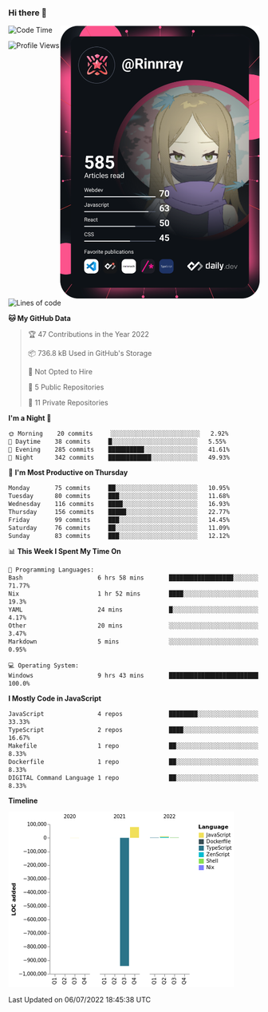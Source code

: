### Hi there 👋

<div align="left">
 <a href="https://app.daily.dev/Rinnray">
   <img 
        align="right"
        src="https://github.com/Rinnray/Rinnray/blob/main/devcard.svg" 
        width="400" 
        alt="Rinnray's Dev Card"/>
 </a>
</div>




<!--START_SECTION:waka-->
![Code Time](http://img.shields.io/badge/Code%20Time-0%20secs-blue)

![Profile Views](http://img.shields.io/badge/Profile%20Views-0-blue)

![Lines of code](https://img.shields.io/badge/From%20Hello%20World%20I%27ve%20Written--846%20Thousand%20lines%20of%20code-blue)

**🐱 My GitHub Data** 

> 🏆 47 Contributions in the Year 2022
 > 
> 📦 736.8 kB Used in GitHub's Storage 
 > 
> 🚫 Not Opted to Hire
 > 
> 📜 5 Public Repositories 
 > 
> 🔑 11 Private Repositories  
 > 
**I'm a Night 🦉** 

```text
🌞 Morning    20 commits     ░░░░░░░░░░░░░░░░░░░░░░░░░   2.92% 
🌆 Daytime    38 commits     █░░░░░░░░░░░░░░░░░░░░░░░░   5.55% 
🌃 Evening    285 commits    ██████████░░░░░░░░░░░░░░░   41.61% 
🌙 Night      342 commits    ████████████░░░░░░░░░░░░░   49.93%

```
📅 **I'm Most Productive on Thursday** 

```text
Monday       75 commits     ██░░░░░░░░░░░░░░░░░░░░░░░   10.95% 
Tuesday      80 commits     ███░░░░░░░░░░░░░░░░░░░░░░   11.68% 
Wednesday    116 commits    ████░░░░░░░░░░░░░░░░░░░░░   16.93% 
Thursday     156 commits    █████░░░░░░░░░░░░░░░░░░░░   22.77% 
Friday       99 commits     ███░░░░░░░░░░░░░░░░░░░░░░   14.45% 
Saturday     76 commits     ██░░░░░░░░░░░░░░░░░░░░░░░   11.09% 
Sunday       83 commits     ███░░░░░░░░░░░░░░░░░░░░░░   12.12%

```


📊 **This Week I Spent My Time On** 

```text
💬 Programming Languages: 
Bash                     6 hrs 58 mins       ██████████████████░░░░░░░   71.77% 
Nix                      1 hr 52 mins        ████░░░░░░░░░░░░░░░░░░░░░   19.3% 
YAML                     24 mins             █░░░░░░░░░░░░░░░░░░░░░░░░   4.17% 
Other                    20 mins             ░░░░░░░░░░░░░░░░░░░░░░░░░   3.47% 
Markdown                 5 mins              ░░░░░░░░░░░░░░░░░░░░░░░░░   0.95%

💻 Operating System: 
Windows                  9 hrs 43 mins       █████████████████████████   100.0%

```

**I Mostly Code in JavaScript** 

```text
JavaScript               4 repos             ████████░░░░░░░░░░░░░░░░░   33.33% 
TypeScript               2 repos             ████░░░░░░░░░░░░░░░░░░░░░   16.67% 
Makefile                 1 repo              ██░░░░░░░░░░░░░░░░░░░░░░░   8.33% 
Dockerfile               1 repo              ██░░░░░░░░░░░░░░░░░░░░░░░   8.33% 
DIGITAL Command Language 1 repo              ██░░░░░░░░░░░░░░░░░░░░░░░   8.33%

```


**Timeline**

![Chart not found](https://raw.githubusercontent.com/Rinnray/Rinnray/main/charts/bar_graph.png) 


 Last Updated on 06/07/2022 18:45:38 UTC
<!--END_SECTION:waka-->


<!--
**Rinnray/Rinnray** is a ✨ _special_ ✨ repository because its `README.md` (this file) appears on your GitHub profile.

Here are some ideas to get you started:

- 🔭 I’m currently working on ...
- 🌱 I’m currently learning ...
- 👯 I’m looking to collaborate on ...
- 🤔 I’m looking for help with ...
- 💬 Ask me about ...
- 📫 How to reach me: ...
- 😄 Pronouns: ...
- ⚡ Fun fact: ...
-->
